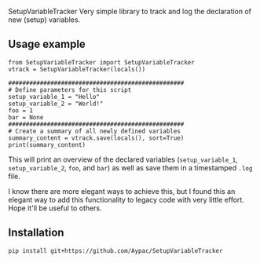  SetupVariableTracker
Very simple library to track and log the declaration of new (setup) variables.

## Usage example

    from SetupVariableTracker import SetupVariableTracker
    vtrack = SetupVariableTracker(locals())

    ##################################################
    # Define parameters for this script
    setup_variable_1 = "Hello"
    setup_variable_2 = "World!"
    foo = 1
    bar = None
    ##################################################
    # Create a summary of all newly defined variables
    summary_content = vtrack.save(locals(), sort=True)
    print(summary_content)
   
This will print an overview of the declared variables (`setup_variable_1`, `setup_variable_2`, `foo`, and `bar`) as well as save them in a timestamped `.log` file.

I know there are more elegant ways to achieve this, but I found this an elegant way to add this functionality to legacy code with very little effort. Hope it'll be useful to others.

## Installation
`pip install git+https://github.com/Aypac/SetupVariableTracker`
